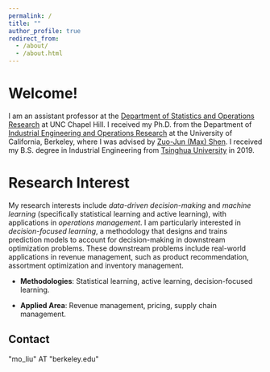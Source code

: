```yaml
---
permalink: /
title: ""
author_profile: true
redirect_from: 
  - /about/
  - /about.html
---
```


Welcome!
======

I am an assistant professor at the [Department of Statistics and Operations Research](https://stor.unc.edu/) at UNC Chapel Hill. I received my Ph.D. from the Department of [Industrial Engineering and Operations Research](https://ieor.berkeley.edu/) at the University of California, Berkeley, where I was advised by [Zuo-Jun (Max) Shen](https://shen.ieor.berkeley.edu/). I received my B.S. degree in Industrial Engineering from [Tsinghua University](https://www.tsinghua.edu.cn/en/) in 2019.


Research Interest
======

My research interests include _data-driven decision-making_ and _machine learning_ (specifically statistical learning and active learning), with applications in _operations management_. I am particularly interested in _decision-focused learning_, a methodology that designs and trains prediction models to account for decision-making in downstream optimization problems. These downstream problems include real-world applications in revenue management, such as product recommendation, assortment optimization and inventory management.

* **Methodologies**:
  Statistical learning, active learning, decision-focused learning.

* **Applied Area**:
  Revenue management, pricing, supply chain management.





Contact
------
"mo_liu" AT "berkeley.edu"
